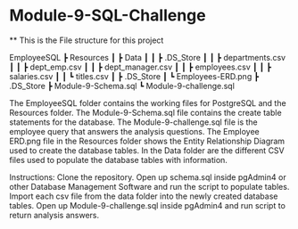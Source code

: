 # Module-9-SQL-Challenge
** This is the File structure for this project

EmployeeSQL
 ┣ Resources
 ┃ ┣ Data
 ┃ ┃ ┣ .DS_Store
 ┃ ┃ ┣ departments.csv
 ┃ ┃ ┣ dept_emp.csv
 ┃ ┃ ┣ dept_manager.csv
 ┃ ┃ ┣ employees.csv
 ┃ ┃ ┣ salaries.csv
 ┃ ┃ ┗ titles.csv
 ┃ ┣ .DS_Store
 ┃ ┗ Employees-ERD.png
 ┣ .DS_Store
 ┣ Module-9-Schema.sql
 ┗ Module-9-challenge.sql

The EmployeeSQL folder contains the working files for PostgreSQL and the Resources folder.
The Module-9-Schema.sql file contains the create table statements for the database.
The Module-9-challenge.sql file is the employee query that answers the analysis questions.
The Employee ERD.png file in the Resources folder shows the Entity Relationship Diagram used to create the database tables.
In the Data folder are the different CSV files used to populate the database tables with information.

Instructions:
Clone the repository.
Open up schema.sql inside pgAdmin4 or other Database Management Software and run the script to populate tables.
Import each csv file from the data folder into the newly created database tables.
Open up Module-9-challenge.sql inside pgAdmin4 and run script to return analysis answers.

 
